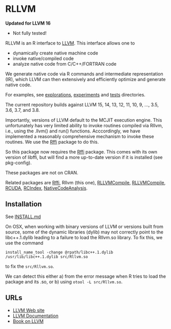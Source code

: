 # RLLVM

**Updated for LLVM 16**
+ Not fully tested!

RLLVM is an R interface to [LLVM](http://llvm.org). This interface
allows one to 

+ dynamically create native machine code
+ invoke native/compiled code 
+ analyze native code from C/C++/FORTRAN code

We generate native code via R commands and 
intermediate representation (IR), which LLVM can then extensively and
efficiently optimize and generate native code.


For examples, see [explorations](explorations), [experiments](experiments) and [tests](tests) directories.


The current repository builds against LLVM 15, 14, 13, 12, 11, 10, 9, ..., 3.5, 3.6, 3.7, and 3.8.

Importantly, versions of LLVM default to the MCJIT execution engine.
This unfortunately has very limited ability to invoke routines compiled via Rllvm,
i.e., using the .llvm() and run() functions.   Acccordingly, we have implemented a
reasonably comprehensive mechanism to invoke these routines.
We use the [Rffi](https://github.com/omegahat/Rffi) package to do this.


So this package now requires the [Rffi](https://github.com/omegahat/Rffi) package.
This comes with its own version of libffi, but will find a more up-to-date version
if it is installed (see pkg-config). 

These packages are not on CRAN.

Related packages are [Rffi](https://github.com/omegahat/Rffi), Rllvm (this one),
[RLLVMCompile](https://github.com/duncantl/RLLVMCompile),
[RLLVMCompile](https://github.com/duncantl/RLLVMCompile),
[RCUDA](https://github.com/duncantl/RCUDA),
[RCIndex](https://github.com/omegahat/RClangSimple),
[NativeCodeAnalysis](https://github.com/duncantl/NativeCodeAnalysis).


## Installation

See [INSTALL.md](INSTALL.md)

On OSX, when working with binary versions of LLVM or versions built from source, 
some of the dynamic libraries (dylib) may not correctly point to the libc++.1.dylib
leading to a failure to load the Rllvm.so library.
To fix this, we use the command
```
install_name_tool -change @rpath/libc++.1.dylib /usr/lib/libc++.1.dylib src/Rllvm.so
```
to fix the `src/Rllvm.so`.

We can detect this either a) from the error message when R tries to load the package and its .so,
or b) using `otool -L src/Rllvm.so`.



## URLs

+ [LLVM Web site](https://llvm.org)
+ [LLVM Documentation](http://llvm.org/docs/)
+ [Book on LLVM](http://www.aosabook.org/en/llvm.html)

